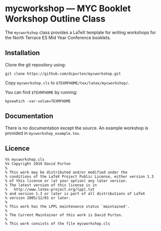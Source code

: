 # mycworkshop — MYC Booklet Workshop Outline Class

The `mycworkshop` class provides a LaTeX template for writing workshops for the
North Terrace ES Mid Year Conference booklets.

## Installation

Clone the git repository using:

```
git clone https://github.com/dcpurton/mycworkshop.git
```

Copy `mycworkshop.cls` to `$TEXMFHOME/tex/latex/mycworkshop/`.

You can find `$TEXMFHOME` by running:

```
kpsewhich -var-value=TEXMFHOME
```

## Documentation

There is no documentation except the source. An example workshop is provided in
`mycworkshop_example.tex`.

## Licence

```
%% mycworkshop.cls
%% Copyright 2019 David Purton
%
% This work may be distributed and/or modified under the
% conditions of the LaTeX Project Public License, either version 1.3
% of this license or (at your option) any later version.
% The latest version of this license is in
%   http://www.latex-project.org/lppl.txt
% and version 1.3 or later is part of all distributions of LaTeX
% version 2005/12/01 or later.
%
% This work has the LPPL maintenance status `maintained'.
% 
% The Current Maintainer of this work is David Purton.
%
% This work consists of the file mycworkshop.cls
```

